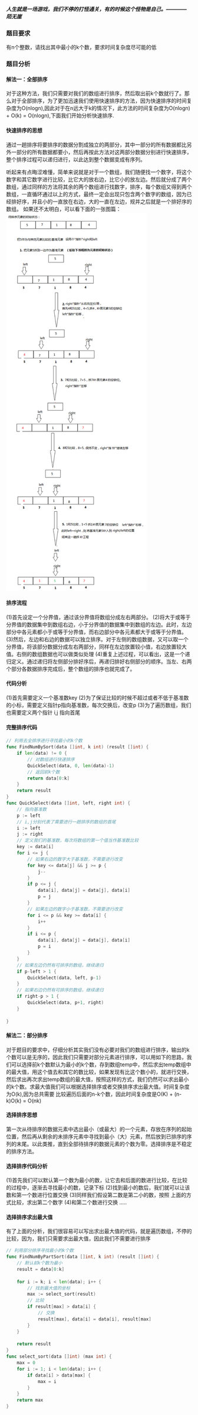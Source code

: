 ##### 人生就是一场游戏，我们不停的打怪通关，有的时候这个怪物是自己。————陌无崖

### 题目要求
有n个整数，请找出其中最小的k个数，要求时间复杂度尽可能的低

### 题目分析

#### 解法一：全部排序
对于这种方法，我们只需要对我们的数组进行排序，然后取出前k个数就行了。那么对于全部排序，为了更加迅速我们使用快速排序的方法，因为快速排序的时间复杂度为O(nlogn),因此对于在n远大于k的情况下，此方法的时间复杂度为O(nlogn) + O(k) = O(nlogn),下面我们开始分析快速排序.

#### 快速排序的思想
通过一趟排序将要排序的数据分割成独立的两部分，其中一部分的所有数据都比另外一部分的所有数据都要小，然后再按此方法对这两部分数据分别进行快速排序，整个排序过程可以递归进行，以此达到整个数据变成有序列。

听起来有点晦涩难懂，简单来说就是对于一个数组，我们随便找一个数字，将这个数字和其它数字进行比较，比它大的放右边，比它小的放左边。然后就分成了两个数组，通过同样的方法将其余的两个数组进行找数字，排序，每个数组又得到两个数组，一直循环通过以上的方式，最终一定会出现只包含两个数字的数组，因为已经排好序，并且小的一直放在右边，大的一直在左边，规并之后就是一个排好序的数组。
如果还不太明白，可以看下面的一张图篇：
![图片来自网络搜索](./../../img/快速排序图.png)

#### 排序流程
(1)首先设定一个分界值，通过该分界值将数组分成左右两部分。 
(2)将大于或等于分界值的数据集中到数组右边，小于分界值的数据集中到数组的左边。此时，左边部分中各元素都小于或等于分界值，而右边部分中各元素都大于或等于分界值。
(3)然后，左边和右边的数据可以独立排序。对于左侧的数组数据，又可以取一个分界值，将该部分数据分成左右两部分，同样在左边放置较小值，右边放置较大值。右侧的数组数据也可以做类似处理
(4)重复上述过程，可以看出，这是一个递归定义。通过递归将左侧部分排好序后，再递归排好右侧部分的顺序。当左、右两个部分各数据排序完成后，整个数组的排序也就完成了。

#### 代码分析
(1)首先需要定义一个基准数key
(2)为了保证比较的时候不超过或者不低于基准数的小标，需要定义指针p指向基准数，每次交换后，改变p
(3)为了遍历数组，我们也需要定义两个指针 i,j 指向首尾

#### 完整排序代码
```go
// 利用去全排序进行寻找最小的k个数
func FindNumBySort(data []int, k int) (result []int) {
	if len(data) != 0 {
		// 对数组进行快速排序
		QuickSelect(data, 0, len(data)-1)
		// 返回前k个数
		return data[0:k]
	}
	return result
}
func QuickSelect(data []int, left, right int) {
	// 指向基准数
	p := left
	// i,j分别代表了需要进行一趟排序的数组的首尾
	i := left
	j := right
	// 定义我们的基准数，每次将数组的第一个值当作基准数比较
	key := data[i]
	for i <= j {
        // 如果右边的数字大于基准数，不需要进行改变
		for key <= data[j] && j >= p {
			j--
		}
		if p <= j {
			data[i], data[j] = data[j], data[i]
			p = j
        }
        // 如果左边的数字小于基准数，不需要进行改变
		for i <= p && key >= data[i] {
			i++
		}
		if i <= p {
			data[i], data[j] = data[j], data[i]
			p = i
		}
	}
	// 如果左边仍然有可排序的数组，继续递归
	if p-left > 1 {
		QuickSelect(data, left, p-1)
    }
    // 如果右边仍然有可排序的数组，继续递归
	if right-p > 1 {
		QuickSelect(data, p+1, right)
	}

}
```
#### 解法二：部分排序
对于题目的要求中，仔细分析其实我们没有必要对我们的数组进行排序，输出的k个数可以是无序的，因此我们只需要对部分元素进行排序，可以用如下的思路，我们可以选择前k个数默认为最小的k个数，存到数组temp中，然后求出temp数组中的最大值，用这个值去和其它的数比较，如果发现有比这个数小的，就进行交换，然后求出再次求出temp数组的最大值，按照这样的方式，我们仍然可以求出最小的k个数。求最大值我们可以根据选择排序或者交换排序求出最大值。时间复杂度为O(k),因为总共需要 比较遍历后面的n-k个数，因此时间复杂度是O(K) + (n-k)O(k) = O(nk)

#### 选择排序思想
第一次从待排序的数据元素中选出最小（或最大）的一个元素，存放在序列的起始位置，然后再从剩余的未排序元素中寻找到最小（大）元素，然后放到已排序的序列的末尾。以此类推，直到全部待排序的数据元素的个数为零。选择排序是不稳定的排序方法。

#### 选择排序代码分析
(1)首先我们可以默认第一个数为最小的数，让它去和后面的数进行比较，在比较的过程中，逐渐去寻找最小的数，记录下标
(2)找到最小的数后，我们就可以让该数和第一个数进行位置交换
(3)同样我们假设第二数是第二小的数，按照 上面的方式比较，求出第二个数字
(4)和第二个数进行交换
.....
#### 选择排序求出最大值
有了上面的分析，我们很容易可以写出求出最大值的代码，就是遍历数组，不停的比较，因为，我们只需要求出最大值，因此我们不需要进行排序
```go
// 利用部分排序寻找最小的k个数
func FindNumByPartSort(data []int, k int) (result []int) {
	// 默认前k个数为最小
	result = data[0:k]

	for i := k; i < len(data); i++ {
		// 找到最大值的坐标
        max := select_sort(result)
        // 比较
		if result[max] > data[i] {
            // 交换
			result[max], data[i] = data[i], result[max]
		}
	}

	return result
}
func select_sort(data []int) (max int) {
	max = 0
	for i := 1; i < len(data); i++ {
		if data[i] > data[max] {
			max = i
		}
	}
	return max
}
```
 

